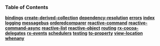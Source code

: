 ### Table of Contents

**[bindings](/basics/bindings.md)**
**[create-derived-collection](/basics/create-derived-collection.md)**
**[dependency-resolution](/basics/dependency-resolution.md)**
**[errors](/basics/errors.md)**
**[index](/basics/index.md)**
**[logging](/basics/logging.md)**
**[messagebus](/basics/messagebus.md)**
**[orderedcomparer](/basics/orderedcomparer.md)**
**[reactive-command](/basics/reactive-command.md)**
**[reactive-command-async](/basics/reactive-command-async.md)**
**[reactive-list](/basics/reactive-list.md)**
**[reactive-object](/basics/reactive-object.md)**
**[routing](/basics/routing.md)**
**[rx-cocoa-delegates](/basics/rx-cocoa-delegates.md)**
**[rx-events](/basics/rx-events.md)**
**[schedulers](/basics/schedulers.md)**
**[testing](/basics/testing.md)**
**[to-property](/basics/to-property.md)**
**[view-location](/basics/view-location.md)**
**[whenany](/basics/whenany.md)**